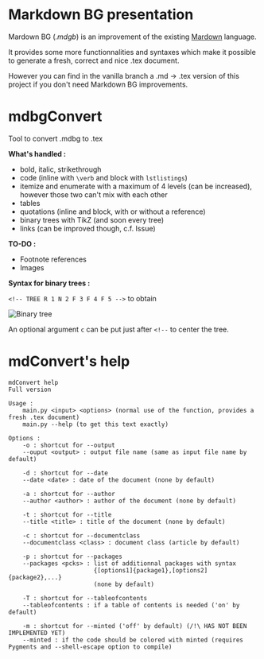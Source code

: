# Markdown BG presentation
Mardown BG (_.mdgb_) is an improvement of the existing [Mardown](https://fr.wikipedia.org/wiki/Markdown) language.

It provides some more functionnalities and syntaxes which make it possible to generate a fresh, correct and nice .tex document.

However you can find in the vanilla branch a .md -> .tex version of this project if you don't need Markdown BG improvements.

# mdbgConvert
Tool to convert .mdbg to .tex

**What's handled :**
  - bold, italic, strikethrough
  - code (inline with `\verb` and block with `lstlistings`)
  - itemize and enumerate with a maximum of 4 levels (can be increased), however those two can't mix with each other
  - tables
  - quotations (inline and block, with or without a reference)
  - binary trees with TikZ (and soon every tree)
  - links (can be improved though, c.f. Issue)

**TO-DO :**
  - Footnote references
  - Images

**Syntax for binary trees :** 

`<!-- TREE R 1 N 2 F 3 F 4 F 5 -->` to obtain 

![Binary tree](http://www.mirari.fr/ShRU)

An optional argument `c` can be put just after `<!--` to center the tree.


# mdConvert's help

```raw
mdConvert help
Full version

Usage :
    main.py <input> <options> (normal use of the function, provides a fresh .tex document)
    main.py --help (to get this text exactly)

Options :    
    -o : shortcut for --output
    --ouput <output> : output file name (same as input file name by default)

    -d : shortcut for --date
    --date <date> : date of the document (none by default)

    -a : shortcut for --author
    --author <author> : author of the document (none by default)

    -t : shortcut for --title
    --title <title> : title of the document (none by default)

    -c : shortcut for --documentclass
    --documentclass <class> : document class (article by default)

    -p : shortcut for --packages
    --packages <pcks> : list of additionnal packages with syntax 
                        {[options1]{package1},[options2]{package2},...}
                        (none by default)

    -T : shortcut for --tableofcontents
    --tableofcontents : if a table of contents is needed ('on' by default)

    -m : shortcut for --minted ('off' by default) (/!\ HAS NOT BEEN IMPLEMENTED YET)
    --minted : if the code should be colored with minted (requires Pygments and --shell-escape option to compile)
```
